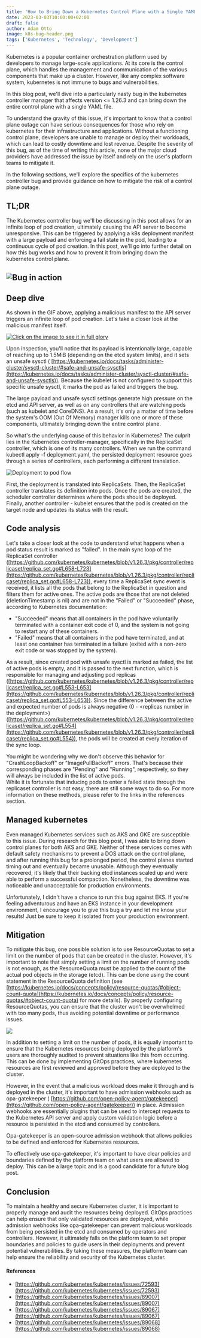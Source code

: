 ```yaml
---
title: 'How to Bring Down a Kubernetes Control Plane with a Single YAML'
date: 2023-03-03T10:00:00+02:00
draft: false
author: Adam Otto
image: k8s-bug-header.png
tags: ['Kubernetes', 'Technology', 'Development']
---
```


Kubernetes is a popular container orchestration platform used by developers to
manage large-scale applications. At its core is the control plane, which handles
the management and communication of the various components that make up a
cluster. However, like any complex software system, kubernetes is not immune to
bugs and vulnerabilities.

In this blog post, we'll dive into a particularly nasty bug in the kubernetes
controller manager that affects version \<= 1.26.3 and can bring down the entire
control plane with a single YAML file.

To understand the gravity of this issue, it's important to know that a control
plane outage can have serious consequences for those who rely on kubernetes for
their infrastructure and applications. Without a functioning control plane,
developers are unable to manage or deploy their workloads, which can lead to
costly downtime and lost revenue. Despite the severity of this bug, as of the
time of writing this article, none of the major cloud providers have addressed
the issue by itself and rely on the user's platform teams to mitigate it.

In the following sections, we'll explore the specifics of the kubernetes
controller bug and provide guidance on how to mitigate the risk of a control
plane outage.</span>

## **TL;DR**

The Kubernetes controller bug we'll be discussing in this post allows for an
infinite loop of pod creation, ultimately causing the API server to become
unresponsive. This can be triggered by applying a k8s deployment manifest with a
large payload and enforcing a fail state in the pod, leading to a continuous
cycle of pod creation. In this post, we'll go into further detail on how this
bug works and how to prevent it from bringing down the kubernetes control plane.

## ![](k8s-bug-dos.gif 'Bug in action')

## Deep dive

As shown in the GIF above, applying a malicious manifest to the API server
triggers an infinite loop of pod creation. Let's take a closer look at the
malicious manifest itself.

[![](bug-yaml.png 'Click on the image to see it in full glory')](https://gist.githubusercontent.com/Ottovsky/c91d9ba124b36b23e7860a58f3ecb8e0/raw/a52fb67517feb58a362e8d84396b41f67d92f0b9/infinite-pod-creation-loop)

Upon inspection, you'll notice that its payload is intentionally large, capable
of reaching up to 1.5MiB (depending on the etcd system limits), and it sets an
unsafe sysctl (
[https://kubernetes.io/docs/tasks/administer-cluster/sysctl-cluster/#safe-and-unsafe-sysctls](https://kubernetes.io/docs/tasks/administer-cluster/sysctl-cluster/#safe-and-unsafe-sysctls)).
Because the kubelet is not configured to support this specific unsafe sysctl, it
marks the pod as failed and triggers the bug.

The large payload and unsafe sysctl settings generate high pressure on the etcd
and API server, as well as on any controllers that are watching pods (such as
kubelet and CoreDNS). As a result, it's only a matter of time before the
system's OOM (Out Of Memory) manager kills one or more of these components,
ultimately bringing down the entire control plane.

So what's the underlying cause of this behavior in Kubernetes? The culprit lies
in the Kubernetes controller-manager, specifically in the ReplicaSet controller,
which is one of its many controllers. When we run the command kubectl apply -f
deployment.yaml, the persisted deployment resource goes through a series of
controllers, each performing a different translation.

![](k8s-flow-deployment.png 'Deployment to pod flow')

First, the deployment is translated into ReplicaSets. Then, the ReplicaSet
controller translates its definition into pods. Once the pods are created, the
scheduler controller determines where the pods should be deployed. Finally,
another controller - kubelet ensures that the pod is created on the target node
and updates its status with the result.

## Code analysis

Let's take a closer look at the code to understand what happens when a pod
status result is marked as "failed". In the main sync loop of the ReplicaSet
controller
([https://github.com/kubernetes/kubernetes/blob/v1.26.3/pkg/controller/replicaset/replica_set.go#L658-L723](https://github.com/kubernetes/kubernetes/blob/v1.26.3/pkg/controller/replicaset/replica_set.go#L658-L723)),
every time a ReplicaSet sync event is received, it lists all the pods that
belong to the ReplicaSet in question and filters them for active ones. The
active pods are those that are not deleted (deletionTimestamp is nil) and are
not in the "Failed" or "Succeeded" phase, according to Kubernetes documentation:

- "Succeeded" means that all containers in the pod have voluntarily terminated
  with a container exit code of 0, and the system is not going to restart any of
  these containers.
- "Failed" means that all containers in the pod have terminated, and at least
  one container has terminated in a failure (exited with a non-zero exit code or
  was stopped by the system).

As a result, since created pod with unsafe sysctl is marked as failed, the list
of active pods is empty, and it is passed to the next function, which is
responsible for managing and adjusting pod replicas</span>
([https://github.com/kubernetes/kubernetes/blob/v1.26.3/pkg/controller/replicaset/replica_set.go#L553-L653](https://github.com/kubernetes/kubernetes/blob/v1.26.3/pkg/controller/replicaset/replica_set.go#L553-L653)).
Since the difference between the active and expected number of pods is always
negative (0 - \<replicas number in the deployment\>)
([https://github.com/kubernetes/kubernetes/blob/v1.26.3/pkg/controller/replicaset/replica_set.go#L554](https://github.com/kubernetes/kubernetes/blob/v1.26.3/pkg/controller/replicaset/replica_set.go#L554)),
the pods will be created at every iteration of the sync loop.</span>

You might be wondering why we don't observe this behavior for "CrashLoopBackoff"
or "ImagePullBackoff" errors. That's because their corresponding phases are
"Pending" and "Running", respectively, so they will always be included in the
list of active pods.  
While it is fortunate that inducing pods to enter a failed state through the
replicaset controller is not easy, there are still some ways to do so. For more
information on these methods, please refer to the links in the references
section.

## Managed kubernetes

Even managed Kubernetes services such as AKS and GKE are susceptible to this
issue. During research for this blog post, I was able to bring down control
planes for both AKS and GKE. Neither of these services comes with default safety
mechanisms to prevent a DOS attack on the control plane, and after running this
bug for a prolonged period, the control planes started timing out and eventually
became unusable. Although they eventually recovered, it's likely that their
backing etcd instances scaled up and were able to perform a successful
compaction. Nonetheless, the downtime was noticeable and unacceptable for
production environments.

Unfortunately, I didn't have a chance to run this bug against EKS. If you're
feeling adventurous and have an EKS instance in your development environment, I
encourage you to give this bug a try and let me know your results! Just be sure
to keep it isolated from your production environment.

## Mitigation

To mitigate this bug, one possible solution is to use ResourceQuotas to set a
limit on the number of pods that can be created in the cluster. However, it's
important to note that simply setting a limit on the number of running pods is
not enough, as the ResourceQuota must be applied to the count of the actual pod
objects in the storage (etcd). This can be done using the count statement in the
ResourceQuota definition (see
[https://kubernetes.io/docs/concepts/policy/resource-quotas/#object-count-quota](https://kubernetes.io/docs/concepts/policy/resource-quotas/#object-count-quota)
for more details). By properly configuring ResourceQuotas, you can ensure that
the cluster won't be overwhelmed with too many pods, thus avoiding potential
downtime or performance issues.

![](k8s-bug-rq-sample.png)

In addition to setting a limit on the number of pods, it is equally important to
ensure that the Kubernetes resources being deployed by the platform's users are
thoroughly audited to prevent situations like this from occurring. This can be
done by implementing GitOps practices, where kubernetes resources are first
reviewed and approved before they are deployed to the cluster.

However, in the event that a malicious workload does make it through and is
deployed in the cluster, it's important to have admission webhooks such as
opa-gatekeeper (
[https://github.com/open-policy-agent/gatekeeper](https://github.com/open-policy-agent/gatekeeper))
in place. Admission webhooks are essentially plugins that can be used to
intercept requests to the Kubernetes API server and apply custom validation
logic before a resource is persisted in the etcd and consumed by controllers.

Opa-gatekeeper is an open-source admission webhook that allows policies to be
defined and enforced for Kubernetes resources.

To effectively use opa-gatekeeper, it's important to have clear policies and
boundaries defined by the platform team on what users are allowed to deploy.
This can be a large topic and is a good candidate for a future blog post.

## Conclusion

To maintain a healthy and secure Kubernetes cluster, it is important to properly
manage and audit the resources being deployed. GitOps practices can help ensure
that only validated resources are deployed, while admission webhooks like
opa-gatekeeper can prevent malicious workloads from being persisted in the etcd
and consumed by operators and controllers. However, it ultimately falls on the
platform team to set proper boundaries and policies to guide users in their
deployments and prevent potential vulnerabilities. By taking these measures, the
platform team can help ensure the reliability and security of the Kubernetes
cluster.

#### References

- [https://github.com/kubernetes/kubernetes/issues/72593](https://github.com/kubernetes/kubernetes/issues/72593)
- [https://github.com/kubernetes/kubernetes/issues/89007](https://github.com/kubernetes/kubernetes/issues/89007)
- [https://github.com/kubernetes/kubernetes/issues/89067](https://github.com/kubernetes/kubernetes/issues/89067)
- [https://github.com/kubernetes/kubernetes/issues/89068](https://github.com/kubernetes/kubernetes/issues/89068)
